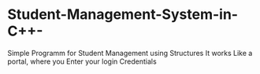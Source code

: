 # Student-Management-System-in-C++-
Simple Programm for Student Management using Structures
It works Like a portal, where you Enter your login Credentials 
